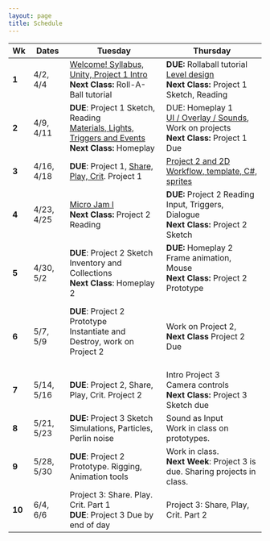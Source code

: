 ```yaml
---
layout: page
title: Schedule
---
```


| **Wk** | **Dates**      | **Tuesday**                                                                                                                | **Thursday**                                                                                                                  |
| ------ | -------------- | -------------------------------------------------------------------------------------------------------------------------- | ----------------------------------------------------------------------------------------------------------------------------- |
| **1**  | 4/2, 4/4       | [Welcome! Syllabus, Unity, Project 1 Intro](day-1.md) <br/> **Next Class:** Roll-A-Ball tutorial                           | **DUE:** Rollaball tutorial <br/> [Level design](day-2.md)<br/> **Next Class:** Project 1 Sketch, Reading                     |
| **2**  | 4/9, 4/11      | **DUE**: Project 1 Sketch, Reading <br/>[ Materials, Lights, Triggers and Events](day-3.md) <br/> **Next Class:** Homeplay | DUE: Homeplay 1 <br/> [UI / Overlay / Sounds](day-4.md), Work on projects<br/> **Next Class:** Project 1 Due                  |
| **3**  | 4/16, 4/18     | **DUE**: Project 1, [Share, Play, Crit](day-5.md). Project 1                                                               | [Project 2 and 2D Workflow, template, C#, sprites](day-6.md)<br>                                                              |
| **4**  | 4/23, 4/25<br> | [Micro Jam I](day-7.md) <br/> **Next Class:** Project 2 Reading<br>                                                        | **DUE:** Project 2 Reading <br/> Input, Triggers, Dialogue <br/> **Next Class:** Project 2 Sketch                             |
| **5**  | 4/30, 5/2<br>  | **DUE**: Project 2 Sketch <br/> Inventory and Collections <br/> <!--Micro Jam II <br/>--> **Next Class**: Homeplay 2       | **DUE:** Homeplay 2<br/> Frame animation, Mouse<br/> **Next Class:** Project 2 Prototype<br><br>                              |
| **6**  | 5/7, 5/9<br>   | **DUE**: Project 2 Prototype <br/> Instantiate and Destroy, work on Project 2<br><br>                                      | Work on Project 2,<br/> **Next Class** Project 2 Due<br>                                                                      |
| **7**  | 5/14, 5/16<br> | **DUE**: Project 2, Share, Play, Crit. Project 2<br>                                                                       | Intro Project 3 <br/> Camera controls <br/> **Next Class:** Project 3 Sketch due<br>                                          |
| **8**  | 5/21, 5/23<br> | **DUE:** Project 3 Sketch <br/> Simulations, Particles, Perlin noise<br>                                                   | Sound as Input<br>Work in class on prototypes.                                                                                |
| **9**  | 5/28, 5/30<br> | **DUE**: Project 2 Prototype. Rigging, Animation tools<br>                                                                 | Work in class. <br/> **Next Week**: Project 3 is due. Sharing projects in class.<br>                                          |
| **10** | 6/4, 6/6<br>   | Project 3: Share. Play. Crit. Part 1 <br/> **DUE**: Project 3 Due by end of day<br>                                        | <!--[Course Evals!](https://be.my.ucla.edu/directlink.aspx?featureID=161&src=r0) <br/>-->Project 3: Share, Play, Crit. Part 2 |



